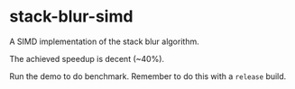 # stack-blur-simd
A SIMD implementation of the stack blur algorithm.

The achieved speedup is decent (~40%).

Run the demo to do benchmark. Remember to do this with a `release` build.
